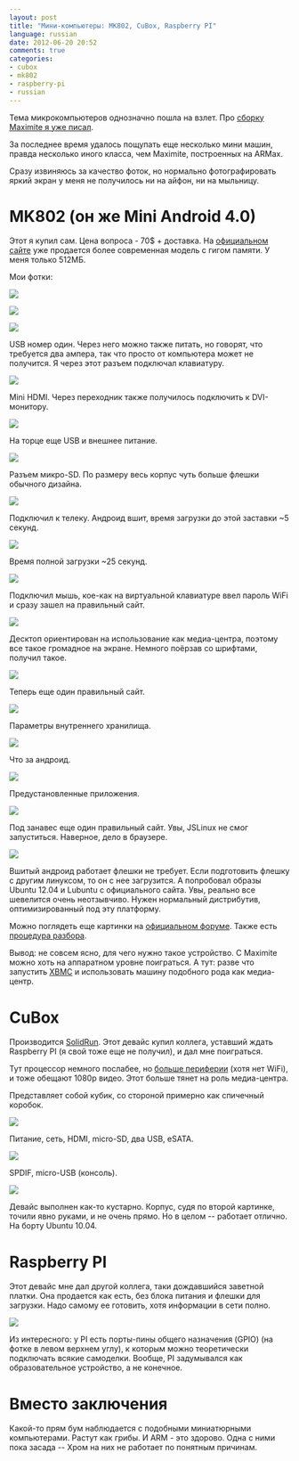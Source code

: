 ```yaml
---
layout: post
title: "Мини-компьютеры: MK802, CuBox, Raspberry PI"
language: russian
date: 2012-06-20 20:52
comments: true
categories: 
- cubox
- mk802
- raspberry-pi
- russian
---
```

Тема микрокомпьютеров однозначно пошла на взлет. Про [сборку Maximite я уже писал][Maximite: Ностальгия по временам Радио-86РК и Спектрума с паяльником в руках].

[Maximite: Ностальгия по временам Радио-86РК и Спектрума с паяльником в руках]: /blog/russian/2012/01/19/maximite-kit/

За последнее время удалось пощупать еще несколько мини машин, правда несколько иного класса, чем Maximite, построенных на ARMах.

Сразу извиняюсь за качество фоток, но нормально фотографировать яркий экран у меня не получилось ни на айфон, ни на мыльницу.

MK802 (он же Mini Android 4.0)
==============================

Этот я купил сам. Цена вопроса - 70$ + доставка. На [официальном сайте][Miniand homepage] уже продается более современная модель с гигом памяти. У меня только 512МБ.

[Miniand homepage]: https://www.miniand.com

Мои фотки:

![](/images/blog/mini-computers/mk802/IMG_0362.JPG)

![](/images/blog/mini-computers/mk802/IMG_0363.JPG)

![](/images/blog/mini-computers/mk802/IMG_0364.JPG)

USB номер один. Через него можно также питать, но говорят, что требуется два ампера, так что просто от компьютера может не получится. Я через этот разъем подключал клавиатуру.

![](/images/blog/mini-computers/mk802/IMG_0366.JPG)

Mini HDMI. Через переходник также получилось подключить к DVI-монитору.

![](/images/blog/mini-computers/mk802/IMG_0368.JPG)

На торце еще USB и внешнее питание.

![](/images/blog/mini-computers/mk802/IMG_0369.JPG)

Разъем микро-SD. По размеру весь корпус чуть больше флешки обычного дизайна.

![](/images/blog/mini-computers/mk802/IMG_0371.JPG)

Подключил к телеку. Андроид вшит, время загрузки до этой заставки ~5 секунд.

![](/images/blog/mini-computers/mk802/IMG_0372.JPG)

Время полной загрузки ~25 секунд.

![](/images/blog/mini-computers/mk802/IMG_0374.JPG)

Подключил мышь, кое-как на виртуальной клавиатуре ввел пароль WiFi и сразу зашел на правильный сайт.

![](/images/blog/mini-computers/mk802/IMG_0379.JPG)

Десктоп ориентирован на использование как медиа-центра, поэтому все такое громадное на экране. Немного поёрзав со шрифтами, получил такое.

![](/images/blog/mini-computers/mk802/IMG_0386.JPG)

Теперь еще один правильный сайт.

![](/images/blog/mini-computers/mk802/IMG_0380.JPG)

Параметры внутреннего хранилища.

![](/images/blog/mini-computers/mk802/IMG_0383.JPG)

Что за андроид.

![](/images/blog/mini-computers/mk802/IMG_0384.JPG)

Предустановленные приложения.

![](/images/blog/mini-computers/mk802/IMG_0385.JPG)

Под занавес еще один правильный сайт. Увы, JSLinux не смог запуститься. Наверное, дело в браузере.

![](/images/blog/mini-computers/mk802/IMG_0387.JPG)

Вшитый андроид работает флешки не требует. Если подготовить флешку с другим линуксом, то он с нее загрузится. А попробовал образы Ubuntu 12.04 и Lubuntu с официального сайта. Увы, реально все шевелится очень неотзывчиво. Нужен нормальный дистрибутив, оптимизированный под эту платформу.

Можно поглядеть еще картинки на [официальном форуме][Forum]. Также есть [процедура разбора][].

[Forum]: https://www.miniand.com/forums/forums/2/topics/1
[процедура разбора]: https://www.miniand.com/forums/forums/2/topics/19

Вывод: не совсем ясно, для чего нужно такое устройство. С Maximite можно хоть на аппаратном уровне поиграться. А тут: разве что запустить [XBMC][] и использовать машину подобного рода как медиа-центр.

[XBMC]: http://xbmc.org/

CuBox
=====

Производится [SolidRun][]. Этот девайс купил коллега, уставший ждать Raspberry PI (я свой тоже еще не получил), и дал мне поиграться.

Тут процессор немного послабее, но [больше периферии][Connectors] (хотя нет WiFi), и тоже обещают 1080p видео. Этот больше тянет на роль медиа-центра.

[SolidRun]: http://solid-run.com/
[Connectors]: http://solid-run.com/products/cubox

Представляет собой кубик, со стороной примерно как спичечный коробок. 

![](/images/blog/mini-computers/cubox/image_0.jpeg)

Питание, сеть, HDMI, micro-SD, два USB, eSATA.

![](/images/blog/mini-computers/cubox/image_1.jpeg)

SPDIF, micro-USB (консоль).

![](/images/blog/mini-computers/cubox/image_2.jpeg)

Девайс выполнен как-то кустарно. Корпус, судя по второй картинке, точили явно руками, и не очень прямо. Но в целом -- работает отлично. На борту Ubuntu 10.04.

Raspberry PI
============

Этот девайс мне дал другой коллега, таки дождавшийся заветной платки. Она продается как есть, без блока питания и флешки для загрузки. Надо самому ее готовить, хотя информации в сети полно.

![](/images/blog/mini-computers/raspberry-pi/raspberry-pi.jpg)

Из интересного: у PI есть порты-пины общего назначения (GPIO) (на фотке в левом верхнем углу), к которым можно теоретически подключать всякие самоделки. Вообще, PI задумывался как образовательное устройство, а не конечное. 

Вместо заключения
=================

Какой-то прям бум наблюдается с подобными миниатюрными компьютерами. Растут как грибы. И ARM - это здорово. Одна с ними пока засада -- Хром на них не работает по понятным причинам.
